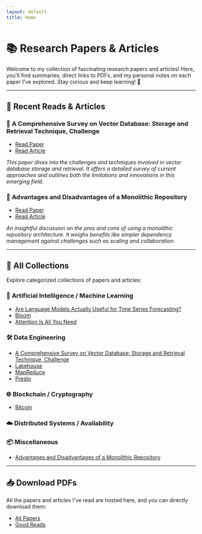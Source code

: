 ```yaml
---
layout: default
title: Home
---
```


# 📚 Research Papers & Articles

Welcome to my collection of fascinating research papers and articles! Here, you'll find summaries, direct links to PDFs, and my personal notes on each paper I've explored. Stay curious and keep learning! 🌟

---

## 🧠 **Recent Reads & Articles**

### 📄 **A Comprehensive Survey on Vector Database: Storage and Retrieval Technique, Challenge**
   - [Read Paper](./assets/papers/Data-Engineering/A-Comprehensive-Survey-on-Vector-Database_Storage-and-Retrieval-Technique-Challenge.pdf)
   - [Read Article](./_posts/2024-07-04-comprehensive-survey-on-vector-database.md)

   _This paper dives into the challenges and techniques involved in vector database storage and retrieval. It offers a detailed survey of current approaches and outlines both the limitations and innovations in this emerging field._

### 📝 **Advantages and Disadvantages of a Monolithic Repository**
   - [Read Paper](./assets/papers/Misc/Advantage-and-Disadvantages-of-a-Monolithic-Repository.pdf)
   - [Read Article](./_posts/2024-09-08-advantages-disadvantages-monolithic-repo.md)

   _An insightful discussion on the pros and cons of using a monolithic repository architecture. It weighs benefits like simpler dependency management against challenges such as scaling and collaboration._

---

## 📑 **All Collections**
Explore categorized collections of papers and articles:

### 🔬 **Artificial Intelligence / Machine Learning**
- [Are Language Models Actually Useful for Time Series Forecasting?](./assets/papers/AI/Are%20Language%20Models%20Actually%20Useful%20for%20Time%20Series%20Forecasting.pdf)
- [Bloom](./assets/papers/AI/Bloom.pdf)
- [Attention Is All You Need](./assets/papers/AI/Attention-Is-All-You-Need.pdf)


### 🛠 **Data Engineering**
- [A Comprehensive Survey on Vector Database: Storage and Retrieval Technique, Challenge](./assets/papers/Data-Engineering/A-Comprehensive-Survey-on-Vector-Database_Storage-and-Retrieval-Technique-Challenge.pdf)
- [Lakehouse](./assets/papers/Data-Engineering/Lakehouse.pdf)
- [MapReduce](./assets/papers/Data-Engineering/MapReduce.pdf)
- [Presto](./assets/papers/Data-Engineering/Presto.pdf)

### 🌐 **Blockchain / Cryptography**
- [Bitcoin](./assets/papers/WEB3/Bitcoin.pdf)

### ☁️ **Distributed Systems / Availability**

### 📦 **Miscellaneous**
- [Advantages and Disadvantages of a Monolithic Repository](./assets/papers/Misc/Advantage-and-Disadvantages-of-a-Monolithic-Repository.pdf)

---

## 📥 **Download PDFs**
All the papers and articles I've read are hosted here, and you can directly download them:

- [All Papers](./assets/papers)
- [Good Reads](./assets/goodreads)